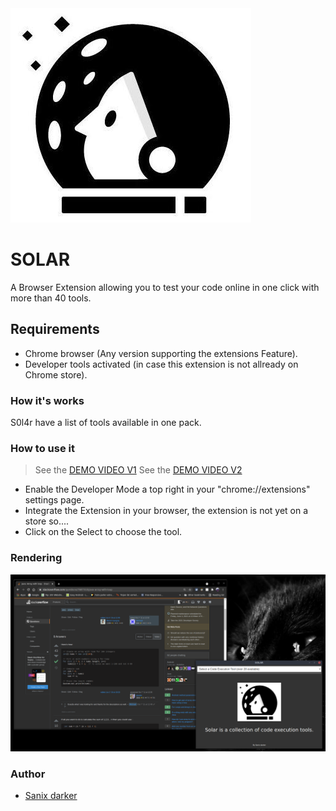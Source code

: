 <img src="core/img/l.png" />

# SOLAR

A Browser Extension allowing you to test your code online in one click with more than 40 tools.

## Requirements

- Chrome browser (Any version supporting the extensions Feature).
- Developer tools activated (in case this extension is not allready on Chrome store).

### How it's works

S0l4r have a list of tools available in one pack.

### How to use it

> See the <a href="https://youtu.be/993jUXx3NuY" target="_blank">DEMO VIDEO V1</a>
> See the <a href="https://youtu.be/LVE2s2tPSmQ" target="_blank">DEMO VIDEO V2</a>

* Enable the Developer Mode a top right in your "chrome://extensions" settings page.
* Integrate the Extension in your browser, the extension is not yet on a store so....
* Click on the Select to choose the tool.

### Rendering

<img src="render.png" />

### Author

- [Sanix darker](https://github.com/Sanix-Darker)
